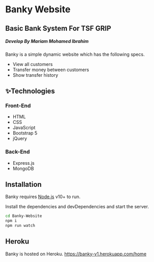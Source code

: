 # Banky Website
## Basic Bank System For TSF GRIP
##### Develop By Mariam Mohamed Ibrahim 

Banky is a simple dynamic website which has the following specs.

- View all customers
- Transfer money between customers
- Show transfer history 

## ✨Technologies
### Front-End

- HTML 
- CSS 
- JavaScript
- Bootstrap 5 
- jQuery 

### Back-End

- Express.js 
- MongoDB


## Installation

Banky requires [Node.js](https://nodejs.org/) v10+ to run.

Install the dependencies and devDependencies and start the server.

```sh
cd Banky-Website
npm i
npm run watch
```


## Heroku 

Banky is hosted on Heroku. 
https://banky-v1.herokuapp.com/home

